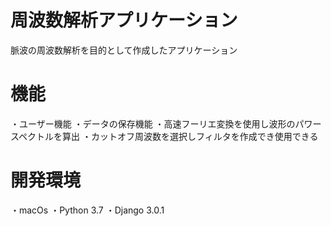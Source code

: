 # 周波数解析アプリケーション
脈波の周波数解析を目的として作成したアプリケーション
# 機能
・ユーザー機能
・データの保存機能
・高速フーリエ変換を使用し波形のパワースペクトルを算出
・カットオフ周波数を選択しフィルタを作成でき使用できる
# 開発環境
・macOs
・Python 3.7
・Django 3.0.1
